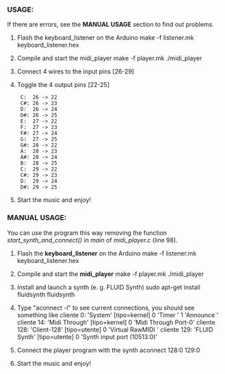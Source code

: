 ### USAGE:
If there are errors, see the **MANUAL USAGE** section to find out problems.

1. Flash the keyboard_listener on the Arduino
    make -f listener.mk keyboard_listener.hex

2. Compile and start the midi_player
    make -f player.mk
    ./midi_player

3. Connect 4 wires to the input pins [26-29]

4. Toggle the 4 output pins [22-25]

        C:  26 -> 22
        C#: 26 -> 23
        D:  26 -> 24
        D#: 26 -> 25
        E:  27 -> 22
        F:  27 -> 23
        F#: 27 -> 24
        G:  27 -> 25
        G#: 28 -> 22
        A:  28 -> 23
        A#: 28 -> 24
        B:  28 -> 25
        C:  29 -> 22
        C#: 29 -> 23
        D:  29 -> 24
        D#: 29 -> 25

5. Start the music and enjoy!


### MANUAL USAGE:
You can use the program this way removing the function *start_synth_and_connect()* in *main* of *midi_player.c* (line 98).

1. Flash the **keyboard_listener** on the Arduino
    make -f listener.mk keyboard_listener.hex

2. Compile and start the **midi_player**
    make -f player.mk
    ./midi_player

3. Install and launch a synth (e. g. FLUID Synth)
    sudo apt-get install fluidsynth
    fluidsynth

4. Type "aconnect -l" to see current connections, you should see something like
    cliente 0: 'System' [tipo=kernel]
        0 'Timer           '
        1 'Announce        '
    cliente 14: 'Midi Through' [tipo=kernel]
        0 'Midi Through Port-0'
    cliente 128: 'Client-128' [tipo=utente]
        0 'Virtual RawMIDI '
    cliente 129: 'FLUID Synth' [tipo=utente]
        0 'Synth input port (10513:0)'

5. Connect the player program with the synth
    aconnect 128:0 129:0

6. Start the music and enjoy!
